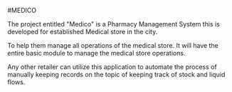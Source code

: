 #MEDICO


The project entitled "Medico" is a Pharmacy Management System this is developed for established Medical store in the city. 

To help them manage all operations of the medical store. It will have the entire basic module to manage the medical store operations. 

Any other retailer can utilize this application to automate the process of manually keeping records on the topic of keeping track of stock and liquid flows.

